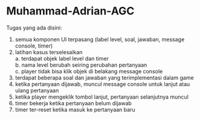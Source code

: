 # Muhammad-Adrian-AGC
Tugas yang ada disini:
<br> 
1. semua komponen UI terpasang (label level, soal, jawaban, message console, timer) <br>
2. latihan kasus terselesaikan <br>
   a. terdapat objek label level dan timer <br>
   b. nama level berubah seiring perubahan pertanyaan <br>
   c. player tidak bisa klik objek di belakang message console <br>
3. terdapat beberapa soal dan jawaban yang terimplementasi dalam game <br>
4. ketika pertanyaan dijawab, muncul message console untuk lanjut atau ulang pertanyaan <br>
5. ketika player mengeklik tombol lanjut, pertanyaan selanjutnya muncul <br>
6. timer bekerja ketika pertanyaan belum dijawab <br>
7. timer ter-reset ketika masuk ke pertanyaan baru <br>
